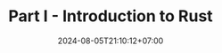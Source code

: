 ---
weight: 500
title: "Part I - Introduction to Rust"
description: "Notes and Tours"
icon: "article"
date: "2024-08-05T21:10:12+07:00"
lastmod: "2024-08-05T21:10:12+07:00"
draft: true
toc: true
---